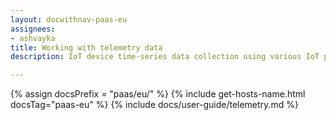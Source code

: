 ```yaml
---
layout: docwithnav-paas-eu
assignees:
- ashvayka
title: Working with telemetry data
description: IoT device time-series data collection using various IoT protocols and ThingsBoard telemetry feature

---
```


{% assign docsPrefix = "paas/eu/" %}
{% include get-hosts-name.html docsTag="paas-eu" %}
{% include docs/user-guide/telemetry.md %}
